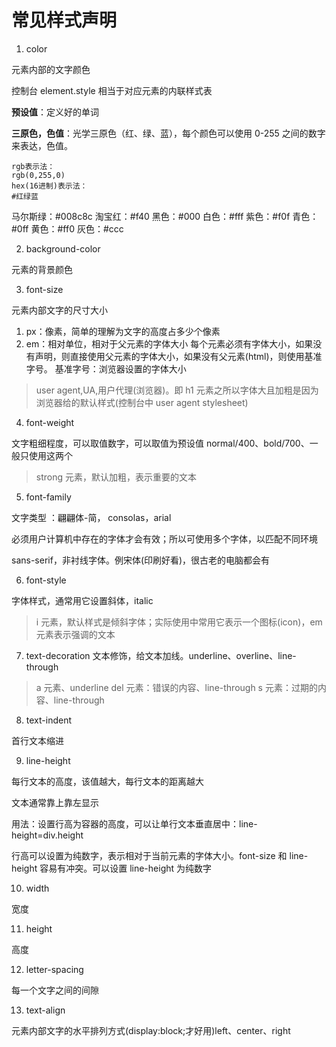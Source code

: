 # 常见样式声明

1. color

元素内部的文字颜色

控制台 element.style 相当于对应元素的内联样式表

**预设值**：定义好的单词

**三原色，色值**：光学三原色（红、绿、蓝），每个颜色可以使用 0-255 之间的数字来表达，色值。

```
rgb表示法：
rgb(0,255,0)
hex(16进制)表示法：
#红绿蓝
```

马尔斯绿：#008c8c
淘宝红：#f40
黑色：#000
白色：#fff
紫色：#f0f
青色：#0ff
黄色：#ff0
灰色：#ccc

2. background-color

元素的背景颜色

3. font-size

元素内部文字的尺寸大小

1. px：像素，简单的理解为文字的高度占多少个像素
2. em：相对单位，相对于父元素的字体大小
   每个元素必须有字体大小，如果没有声明，则直接使用父元素的字体大小，如果没有父元素(html)，则使用基准字号。
   基准字号：浏览器设置的字体大小

> user agent,UA,用户代理(浏览器)。即 h1 元素之所以字体大且加粗是因为浏览器给的默认样式(控制台中 user agent stylesheet)

4. font-weight

文字粗细程度，可以取值数字，可以取值为预设值 normal/400、bold/700、一般只使用这两个

> strong 元素，默认加粗，表示重要的文本

5. font-family

文字类型 ：翩翩体-简， consolas，arial

必须用户计算机中存在的字体才会有效；所以可使用多个字体，以匹配不同环境

sans-serif，非衬线字体。例宋体(印刷好看)，很古老的电脑都会有

6. font-style

字体样式，通常用它设置斜体，italic

> i 元素，默认样式是倾斜字体；实际使用中常用它表示一个图标(icon)，em 元素表示强调的文本

7. text-decoration
   文本修饰，给文本加线。underline、overline、line-through

> a 元素、underline
> del 元素：错误的内容、line-through
> s 元素：过期的内容、line-through

8. text-indent

首行文本缩进

9. line-height

每行文本的高度，该值越大，每行文本的距离越大

文本通常靠上靠左显示

用法：设置行高为容器的高度，可以让单行文本垂直居中：line-height=div.height

行高可以设置为纯数字，表示相对于当前元素的字体大小。font-size 和 line-height 容易有冲突。可以设置 line-height 为纯数字

10. width

宽度

11. height

高度

12. letter-spacing

每一个文字之间的间隙

13. text-align

元素内部文字的水平排列方式(display:block;才好用)left、center、right

